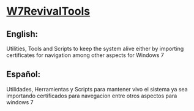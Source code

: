 # [W7RevivalTools](/assets/images/banner.png)
## English:
Utilities, Tools and Scripts to keep the system alive either by importing certificates for navigation among other aspects for Windows 7

## Español:
Utilidades, Herramientas y Scripts para mantener vivo el sistema ya sea importando certificados para navegacion entre otros aspectos para windows 7


